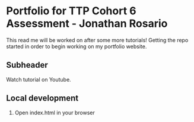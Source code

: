 # Portfolio for TTP Cohort 6 Assessment - Jonathan Rosario

This read me will be worked on after some more tutorials! Getting the repo started in order to begin working on my portfolio website.

## Subheader

Watch tutorial on Youtube.

## Local development

1. Open index.html in your browser
